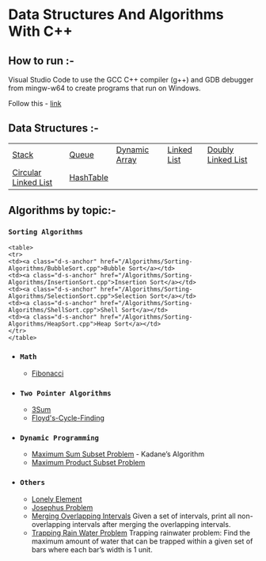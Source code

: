 
# Data Structures And Algorithms With C++

## How to run :-
Visual Studio Code to use the GCC C++ compiler (g++) and GDB debugger from mingw-w64 to create programs that run on Windows.

Follow this - [link](https://code.visualstudio.com/docs/cpp/config-mingw)

## Data Structures :-
<table>
<tr>
<td><a class="d-s-anchor" href="/Data-Structures/Stack/Stack.cpp">Stack</a></td>
<td><a class="d-s-anchor" href="/Data-Structures/Queue/Queue.cpp">Queue</a></td>
<td><a class="d-s-anchor" href="/Data-Structures/DynamicArray/DynamicArray.cpp">Dynamic Array</a></td>
<td><a class="d-s-anchor" href="/Data-Structures/LinkedList">Linked List</a></td>
<td><a class="d-s-anchor" href="/Data-Structures/DoublyLinkedList/DoublyLinkedList.cpp">Doubly Linked List</a></td>
</tr><tr>
<td><a class="d-s-anchor" href="Data-Structures/CircularLinkedList/CircularLinkedList.cpp">Circular Linked List</a></td>
<td><a class="d-s-anchor" href="/Data-Structures/HashTable">HashTable</a></td>
<td></td>
<td></td>
<td></td>
</tr>
</table>


## Algorithms by topic:-
### `Sorting Algorithms`
    <table>
    <tr>
    <td><a class="d-s-anchor" href="/Algorithms/Sorting-Algorithms/BubbleSort.cpp">Bubble Sort</a></td>
    <td><a class="d-s-anchor" href="/Algorithms/Sorting-Algorithms/InsertionSort.cpp">Insertion Sort</a></td>
    <td><a class="d-s-anchor" href="/Algorithms/Sorting-Algorithms/SelectionSort.cpp">Selection Sort</a></td>
    <td><a class="d-s-anchor" href="/Algorithms/Sorting-Algorithms/ShellSort.cpp">Shell Sort</a></td>
    <td><a class="d-s-anchor" href="/Algorithms/Sorting-Algorithms/HeapSort.cpp">Heap Sort</a></td>
    </tr>
    </table>

- ### `Math`
    - [Fibonacci](/Algorithms/Math/Fibonacci)

- ### `Two Pointer Algorithms`
    - [3Sum](/Algorithms/Two-Pointer-Algorithms/3Sum.cpp)
    - [Floyd's-Cycle-Finding](/Algorithms/Two-Pointer-Algorithms/Floyd's-Cycle-Finding.cpp)

- ### `Dynamic Programming`
    - [Maximum Sum Subset Problem](/Algorithms/Dynamic-Programming/MaxSum.cpp) - Kadane’s Algorithm
    - [Maximum Product Subset Problem](/Algorithms/Dynamic-Programming/MaxProduct.cpp)

- ### `Others`
    - [Lonely Element](/Algorithms/LonelyElement.cpp)
    - [Josephus Problem](/Algorithms/JosephusProblem.cpp)
    - [Merging Overlapping Intervals](/Algorithms/MergeOverlapping.cpp)
        Given a set of intervals, print all non-overlapping intervals after merging the overlapping intervals.
    - [Trapping Rain Water Problem](/Algorithms/TrappingRainWater.cpp)
        Trapping rainwater problem: Find the maximum amount of water that can be trapped within
        a given set of bars where each bar’s width is 1 unit.